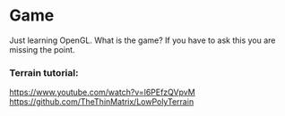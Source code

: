 # Game

Just learning OpenGL. What is the game? If you have to ask this you are missing the point.

### Terrain tutorial: 

https://www.youtube.com/watch?v=l6PEfzQVpvM
https://github.com/TheThinMatrix/LowPolyTerrain

